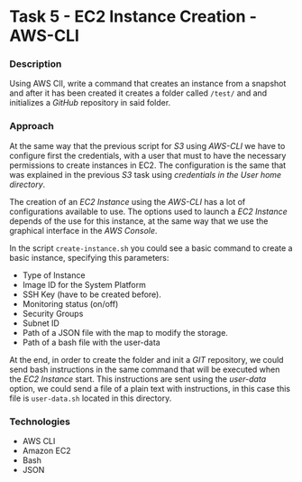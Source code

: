 # Task 5 - EC2 Instance Creation - AWS-CLI

### **Description**
Using AWS ClI, write a command that creates an instance from a snapshot and after it has been created it creates a folder called `/test/` and and initializes a _GitHub_ repository in said folder.

### **Approach**
At the same way that the previous script for _S3_ using _AWS-CLI_ we have to configure first the credentials, with a user that must to have the necessary permissions to create instances in EC2. The configuration is the same that was explained in the previous _S3_ task using _credentials in the User home directory_.

The creation of an _EC2 Instance_ using the _AWS-CLI_ has a lot of configurations available to use. The options used to launch a _EC2 Instance_ depends of the use for this instance, at the same way that we use the graphical interface in the _AWS Console_.

In the script `create-instance.sh` you could see a basic command to create a basic instance, specifying this parameters:

- Type of Instance
- Image ID for the System Platform
- SSH Key (have to be created before).
- Monitoring status (on/off)
- Security Groups
- Subnet ID
- Path of a JSON file with the map to modify the storage.
- Path of a bash file with the user-data

At the end, in order to create the folder and init a _GIT_ repository, we could send bash instructions in the same command that will be executed when the _EC2 Instance_ start. This instructions are sent using the _user-data_ option, we could send a file of a plain text with instructions, in this case this file is `user-data.sh` located in this directory.

### **Technologies**
- AWS CLI
- Amazon EC2
- Bash
- JSON
